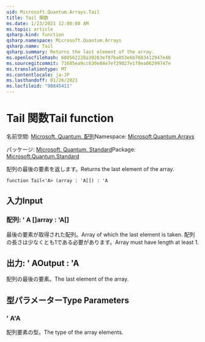 ```yaml
---
uid: Microsoft.Quantum.Arrays.Tail
title: Tail 関数
ms.date: 1/23/2021 12:00:00 AM
ms.topic: article
qsharp.kind: function
qsharp.namespace: Microsoft.Quantum.Arrays
qsharp.name: Tail
qsharp.summary: Returns the last element of the array.
ms.openlocfilehash: 680562228a39263ef87ba053e6b7683412947e46
ms.sourcegitcommit: 71605ea9cc630e84e7ef29027e1f0ea06299747e
ms.translationtype: MT
ms.contentlocale: ja-JP
ms.lasthandoff: 01/26/2021
ms.locfileid: "98845411"
---
```

# <a name="tail-function"></a><span data-ttu-id="7c26e-102">Tail 関数</span><span class="sxs-lookup"><span data-stu-id="7c26e-102">Tail function</span></span>

<span data-ttu-id="7c26e-103">名前空間: [Microsoft. Quantum. 配列](xref:Microsoft.Quantum.Arrays)</span><span class="sxs-lookup"><span data-stu-id="7c26e-103">Namespace: [Microsoft.Quantum.Arrays](xref:Microsoft.Quantum.Arrays)</span></span>

<span data-ttu-id="7c26e-104">パッケージ: [Microsoft. Quantum. Standard](https://nuget.org/packages/Microsoft.Quantum.Standard)</span><span class="sxs-lookup"><span data-stu-id="7c26e-104">Package: [Microsoft.Quantum.Standard](https://nuget.org/packages/Microsoft.Quantum.Standard)</span></span>


<span data-ttu-id="7c26e-105">配列の最後の要素を返します。</span><span class="sxs-lookup"><span data-stu-id="7c26e-105">Returns the last element of the array.</span></span>

```qsharp
function Tail<'A> (array : 'A[]) : 'A
```


## <a name="input"></a><span data-ttu-id="7c26e-106">入力</span><span class="sxs-lookup"><span data-stu-id="7c26e-106">Input</span></span>

### <a name="array--a"></a><span data-ttu-id="7c26e-107">配列: ' A []</span><span class="sxs-lookup"><span data-stu-id="7c26e-107">array : 'A[]</span></span>

<span data-ttu-id="7c26e-108">最後の要素が取得された配列。</span><span class="sxs-lookup"><span data-stu-id="7c26e-108">Array of which the last element is taken.</span></span> <span data-ttu-id="7c26e-109">配列の長さは少なくとも1である必要があります。</span><span class="sxs-lookup"><span data-stu-id="7c26e-109">Array must have length at least 1.</span></span>



## <a name="output--a"></a><span data-ttu-id="7c26e-110">出力: ' A</span><span class="sxs-lookup"><span data-stu-id="7c26e-110">Output : 'A</span></span>

<span data-ttu-id="7c26e-111">配列の最後の要素。</span><span class="sxs-lookup"><span data-stu-id="7c26e-111">The last element of the array.</span></span>

## <a name="type-parameters"></a><span data-ttu-id="7c26e-112">型パラメーター</span><span class="sxs-lookup"><span data-stu-id="7c26e-112">Type Parameters</span></span>

### <a name="a"></a><span data-ttu-id="7c26e-113">' A</span><span class="sxs-lookup"><span data-stu-id="7c26e-113">'A</span></span>

<span data-ttu-id="7c26e-114">配列要素の型。</span><span class="sxs-lookup"><span data-stu-id="7c26e-114">The type of the array elements.</span></span>